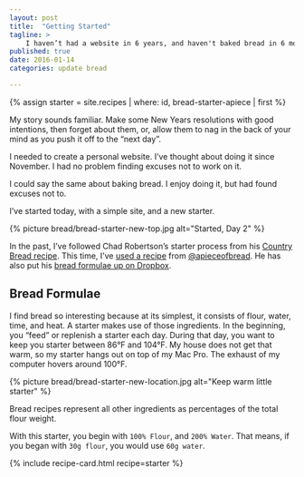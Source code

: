 ```yaml
---
layout: post
title:  "Getting Started"
tagline: >
    I haven’t had a website in 6 years, and haven't baked bread in 6 months. It’s time to change that.
published: true
date: 2016-01-14
categories: update bread

---
```


{% assign starter = site.recipes | where: id, bread-starter-apiece | first %}


My story sounds familiar. Make some New Years resolutions with good intentions,
then forget about them, or, allow them to nag in the back of your mind
as you push it off to the “next day”.

I needed to create a personal website. I’ve thought about doing it since November.
I had no problem finding excuses not to work on it.

I could say the same about baking bread. I enjoy doing it, but had found excuses not to.

I’ve started today, with a simple site, and a new starter.

{% picture bread/bread-starter-new-top.jpg alt="Started, Day 2" %}

In the past, I’ve followed Chad Robertson’s starter process from his [Country Bread recipe](http://cooking.nytimes.com/recipes/1016277-tartines-country-bread). This time, I’ve [used a recipe](https://www.dropbox.com/sh/9qinzbju8ihqy22/AADvBda8-wy6Otxq73_nNlvNa/GET%20STARTER'ED.pdf?dl=0) from [@apieceofbread](https://instagram.com/apieceofbread). He has also put his [bread formulae up on Dropbox](https://www.dropbox.com/sh/9qinzbju8ihqy22/AACjVcSIkHGDAAPQTRClXsjya?dl=0).

## Bread Formulae

I find bread so interesting because at its simplest, it consists of flour, water, time, and heat. A starter makes use of those ingredients. In the beginning, you “feed” or replenish a starter each day. During that day, you want to keep you starter between 86°F and 104°F. My house does not get that warm, so my starter hangs out on top of my Mac Pro. The exhaust of my computer hovers around 100°F.

{% picture bread/bread-starter-new-location.jpg alt="Keep warm little starter" %}

Bread recipes represent all other ingredients as percentages of the total flour weight.

With this starter, you begin with `100% Flour`, and `200% Water`. That means, if you began with `30g flour`, you would use `60g water`.

{% include recipe-card.html recipe=starter %}

